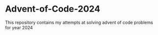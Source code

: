 # Advent-of-Code-2024
This repository contains my attempts at solving advent of code problems for year 2024
